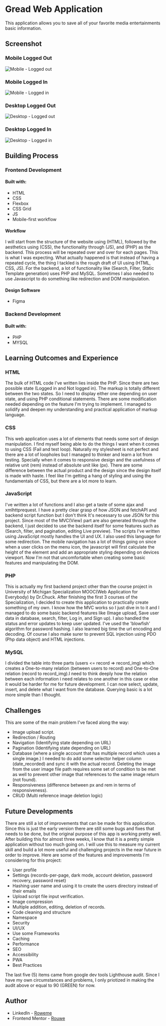 # Gread Web Application

This application allows you to save all of your favorite media entertainments basic information.

## Screenshot

### Mobile Logged Out

![Mobile - Logged out](./assets/preview-mobile-logged-out.png)

### Mobile Logged In

![Mobile - Logged in](./assets/preview-mobile-logged-in.png)

### Desktop Logged Out

![Desktop - Logged out](./assets/preview-desktop-logged-out.png)

### Desktop Logged In

![Desktop - Logged in](./assets/preview-desktop-logged-in.png)

## Building Process

### **Frontend Development**

#### **Built with:**

- HTML
- CSS
- Flexbox
- CSS Grid
- JS
- Mobile-first workflow

#### Workflow

I will start from the structure of the website using (HTML), followed by the aesthetics using (CSS), the functionality through (JS), and (PHP) as the backend. This process will be repeated over and over for each pages. This is what I was expecting. What actually happened is that instead of having a repeated cycle, the thing I tackled is the rough draft of UI using (HTML, CSS, JS). For the backend, a lot of functionality like (Search, Filter, Static Template generation) uses PHP and MySQL. Sometimes I also needed to use Javascript to do something like redirection and DOM manipulation.

#### Design Software

- Figma

### Backend Development

#### **Built with:**

- PHP
- MYSQL

## Learning Outcomes and Experience

### HTML

The bulk of HTML code I've written lies inside the PHP. Since there are two possible state (Logged in and Not logged in). The markup is totally different between the two states. So I need to display either one depending on user state, and using PHP conditional statements. There are some modification needed depending on the feature I'm trying to implement. I managed to solidify and deepen my understanding and practical application of markup language.

### CSS

This web application uses a lot of elements that needs some sort of design manipulation. I find myself being able to do the things I want when it comes to using CSS (Fail and test loop). Naturally my stylesheet is not perfect and there are a lot of loopholes but I managed to thinker and learn a lot from testing. Specially when it comes to responsive design and the usefulness of relative unit (rem) instead of absolute unit like (px).
There are some difference between the actual product and the design since the design itself is made with haste.
I feel like I'm getting a hang of styling and using the fundamentals of CSS, but there are a lot more to learn.

### JavaScript

I've written a lot of functions and I also get a taste of some ajax and xmlhttprequest. I have a pretty clear grasp of how JSON and fetchAPI and backend script function but I don't think It's necessary to use JSON for this project. Since most of the MVC(View) part are also generated through the backend, I just decided to use the backend itself for some features such as (Search, filter, and pagination, editing Live preview). The scripts I've written using JavaScript mostly handles the UI and UX. I also used this language for some redirection. The mobile navigation has a lot of things going on since when a user clicks on the menu icon, the javascript will first calculate the height of the element and add an appropriate styling depending on devices viewport. Now I'm not that uncomfortable when creating some basic features and manipulating the DOM.

### PHP

This is actually my first backend project other than the course project in University of Michigan Specialization MOOC(Web Application for Everybody) by Dr.Chuck. After finishing the first 3 courses of the Specialization, I decided to create this application to practically create something of my own. I know how the MVC works so I just dive in to it and I managed to do some basic backend features like (Image upload, Save user data in database, search, filter, Log in, and Sign up). I also handled the status and error updates to keep user updated. I've used the 'blowfish' algorithm for password hashing. I also learned big time the url encoding and decoding. Of course I also make surer to prevent SQL injection using PDO (Php data object) and HTML injections.

### MySQL

I divided the table into three parts (users <= record => record_img) which creates a One-to-many relation (between users to record) and One-to-One relation (record to record_img).I need to think deeply how the relation between each information i need relates to one another in this case or else it would be harder for me for future development. I can now select, update, insert, and delete what I want from the database. Querying basic is a lot more simple than I thought.

## Challenges

This are some of the main problem I've faced along the way:

- Image upload script.
- Redirection / Routing
- Navigation (Identifying state depending on URL)
- Pagination (Identifying state depending on URL)
- Database (where a single account that has multiple record which uses a single image.)
  I needed to do add some selector helper column (date_recorded) and sync it with the actual record. Deleting the image from the user image file path requires some set of condition to be met as well to prevent other image that references to the same image return (not found).
- Responsiveness (difference between px and rem in terms of responsiveness).
- CRUD (Multi reference image deletion logic)

## Future Developments

There are still a lot of improvements that can be made for this application. Since this is just the early version there are still some bugs and fixes that needs to be done, but the original purpose of this app is working pretty well. After building this for almost three weeks, I know that it is a pretty simple application without too much going on. I will use this to measure my current skill and build a lot more useful and challenging projects in the near future in order to improve. Here are some of the features and improvements I'm considering for this project:

- User profile
- Settings (records-per-page, dark mode, account deletion, password recovery, password reset)
- Hashing user name and using it to create the users directory instead of their emails
- Upload script file input verification.
- Image compression
- Multiple addition, editing, deletion of records.
- Code cleaning and structure
- Namespace
- Security
- UI/UX
- Use some Frameworks
- Caching
- Performance
- SEO
- Accessibility
- PWA
- Best Practices

The last five (5) items came from google dev tools Lighthouse audit. Since I have my own circumstances and problems, I only priotized in making the audit above or equal to 90 (GREEN) for now.

## Author

- LinkedIn - [Roweme](https://www.linkedin.com/in/roweme-santos-389653230/)
- Frontend Mentor - [Rouwe](https://www.frontendmentor.io/profile/rouwe)
